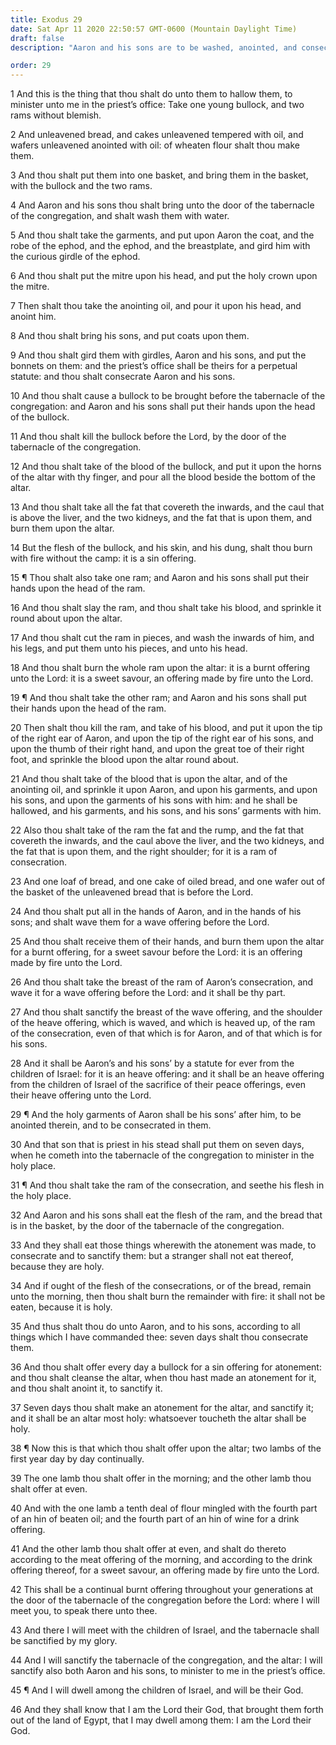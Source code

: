 ```yaml
---
title: Exodus 29
date: Sat Apr 11 2020 22:50:57 GMT-0600 (Mountain Daylight Time)
draft: false
description: "Aaron and his sons are to be washed, anointed, and consecrated—Various sacrificial rites are to be performed—Atonement is to be made for the sins of the people—The Lord promises to dwell among them."

order: 29
---
```

    
1 And this is the thing that thou shalt do unto them to hallow them, to minister unto me in the priest’s office: Take one young bullock, and two rams without blemish.

2 And unleavened bread, and cakes unleavened tempered with oil, and wafers unleavened anointed with oil: of wheaten flour shalt thou make them.

3 And thou shalt put them into one basket, and bring them in the basket, with the bullock and the two rams.

4 And Aaron and his sons thou shalt bring unto the door of the tabernacle of the congregation, and shalt wash them with water.

5 And thou shalt take the garments, and put upon Aaron the coat, and the robe of the ephod, and the ephod, and the breastplate, and gird him with the curious girdle of the ephod.

6 And thou shalt put the mitre upon his head, and put the holy crown upon the mitre.

7 Then shalt thou take the anointing oil, and pour it upon his head, and anoint him.

8 And thou shalt bring his sons, and put coats upon them.

9 And thou shalt gird them with girdles, Aaron and his sons, and put the bonnets on them: and the priest’s office shall be theirs for a perpetual statute: and thou shalt consecrate Aaron and his sons.

10 And thou shalt cause a bullock to be brought before the tabernacle of the congregation: and Aaron and his sons shall put their hands upon the head of the bullock.

11 And thou shalt kill the bullock before the Lord, by the door of the tabernacle of the congregation.

12 And thou shalt take of the blood of the bullock, and put it upon the horns of the altar with thy finger, and pour all the blood beside the bottom of the altar.

13 And thou shalt take all the fat that covereth the inwards, and the caul that is above the liver, and the two kidneys, and the fat that is upon them, and burn them upon the altar.

14 But the flesh of the bullock, and his skin, and his dung, shalt thou burn with fire without the camp: it is a sin offering.

15 ¶ Thou shalt also take one ram; and Aaron and his sons shall put their hands upon the head of the ram.

16 And thou shalt slay the ram, and thou shalt take his blood, and sprinkle it round about upon the altar.

17 And thou shalt cut the ram in pieces, and wash the inwards of him, and his legs, and put them unto his pieces, and unto his head.

18 And thou shalt burn the whole ram upon the altar: it is a burnt offering unto the Lord: it is a sweet savour, an offering made by fire unto the Lord.

19 ¶ And thou shalt take the other ram; and Aaron and his sons shall put their hands upon the head of the ram.

20 Then shalt thou kill the ram, and take of his blood, and put it upon the tip of the right ear of Aaron, and upon the tip of the right ear of his sons, and upon the thumb of their right hand, and upon the great toe of their right foot, and sprinkle the blood upon the altar round about.

21 And thou shalt take of the blood that is upon the altar, and of the anointing oil, and sprinkle it upon Aaron, and upon his garments, and upon his sons, and upon the garments of his sons with him: and he shall be hallowed, and his garments, and his sons, and his sons’ garments with him.

22 Also thou shalt take of the ram the fat and the rump, and the fat that covereth the inwards, and the caul above the liver, and the two kidneys, and the fat that is upon them, and the right shoulder; for it is a ram of consecration.

23 And one loaf of bread, and one cake of oiled bread, and one wafer out of the basket of the unleavened bread that is before the Lord.

24 And thou shalt put all in the hands of Aaron, and in the hands of his sons; and shalt wave them for a wave offering before the Lord.

25 And thou shalt receive them of their hands, and burn them upon the altar for a burnt offering, for a sweet savour before the Lord: it is an offering made by fire unto the Lord.

26 And thou shalt take the breast of the ram of Aaron’s consecration, and wave it for a wave offering before the Lord: and it shall be thy part.

27 And thou shalt sanctify the breast of the wave offering, and the shoulder of the heave offering, which is waved, and which is heaved up, of the ram of the consecration, even of that which is for Aaron, and of that which is for his sons.

28 And it shall be Aaron’s and his sons’ by a statute for ever from the children of Israel: for it is an heave offering: and it shall be an heave offering from the children of Israel of the sacrifice of their peace offerings, even their heave offering unto the Lord.

29 ¶ And the holy garments of Aaron shall be his sons’ after him, to be anointed therein, and to be consecrated in them.

30 And that son that is priest in his stead shall put them on seven days, when he cometh into the tabernacle of the congregation to minister in the holy place.

31 ¶ And thou shalt take the ram of the consecration, and seethe his flesh in the holy place.

32 And Aaron and his sons shall eat the flesh of the ram, and the bread that is in the basket, by the door of the tabernacle of the congregation.

33 And they shall eat those things wherewith the atonement was made, to consecrate and to sanctify them: but a stranger shall not eat thereof, because they are holy.

34 And if ought of the flesh of the consecrations, or of the bread, remain unto the morning, then thou shalt burn the remainder with fire: it shall not be eaten, because it is holy.

35 And thus shalt thou do unto Aaron, and to his sons, according to all things which I have commanded thee: seven days shalt thou consecrate them.

36 And thou shalt offer every day a bullock for a sin offering for atonement: and thou shalt cleanse the altar, when thou hast made an atonement for it, and thou shalt anoint it, to sanctify it.

37 Seven days thou shalt make an atonement for the altar, and sanctify it; and it shall be an altar most holy: whatsoever toucheth the altar shall be holy.

38 ¶ Now this is that which thou shalt offer upon the altar; two lambs of the first year day by day continually.

39 The one lamb thou shalt offer in the morning; and the other lamb thou shalt offer at even.

40 And with the one lamb a tenth deal of flour mingled with the fourth part of an hin of beaten oil; and the fourth part of an hin of wine for a drink offering.

41 And the other lamb thou shalt offer at even, and shalt do thereto according to the meat offering of the morning, and according to the drink offering thereof, for a sweet savour, an offering made by fire unto the Lord.

42 This shall be a continual burnt offering throughout your generations at the door of the tabernacle of the congregation before the Lord: where I will meet you, to speak there unto thee.

43 And there I will meet with the children of Israel, and the tabernacle shall be sanctified by my glory.

44 And I will sanctify the tabernacle of the congregation, and the altar: I will sanctify also both Aaron and his sons, to minister to me in the priest’s office.

45 ¶ And I will dwell among the children of Israel, and will be their God.

46 And they shall know that I am the Lord their God, that brought them forth out of the land of Egypt, that I may dwell among them: I am the Lord their God.
